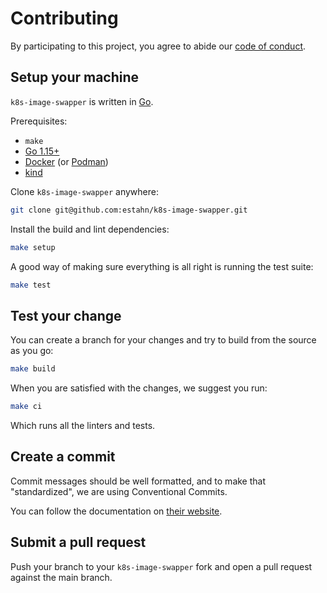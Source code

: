 # Contributing

By participating to this project, you agree to abide our
[code of conduct](/CODE_OF_CONDUCT.md).

## Setup your machine

`k8s-image-swapper` is written in [Go](https://golang.org/).

Prerequisites:

- `make`
- [Go 1.15+](https://golang.org/doc/install)
- [Docker](https://www.docker.com/) (or [Podman](https://podman.io/))
- [kind](https://kind.sigs.k8s.io/)

Clone `k8s-image-swapper` anywhere:

```sh
git clone git@github.com:estahn/k8s-image-swapper.git
```

Install the build and lint dependencies:

```sh
make setup
```

A good way of making sure everything is all right is running the test suite:

```sh
make test
```

## Test your change

You can create a branch for your changes and try to build from the source as you go:

```sh
make build
```

When you are satisfied with the changes, we suggest you run:

```sh
make ci
```

Which runs all the linters and tests.

## Create a commit

Commit messages should be well formatted, and to make that "standardized", we
are using Conventional Commits.

You can follow the documentation on
[their website](https://www.conventionalcommits.org).

## Submit a pull request

Push your branch to your `k8s-image-swapper` fork and open a pull request against the
main branch.
